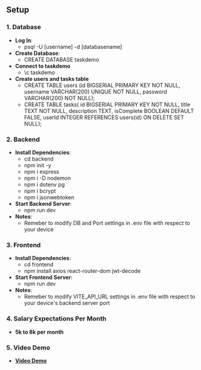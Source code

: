 ## Setup

### 1. Database

- **Log In**:
  - psql -U [username] -d [databasename]
- **Create Database**:
  - CREATE DATABASE taskdemo
- **Connect to taskdemo**
  - \c taskdemo
- **Create users and tasks table**
  - CREATE TABLE users 
    (id BIGSERIAL PRIMARY KEY NOT NULL, 
    username VARCHAR(200) UNIQUE NOT NULL,
    password VARCHAR(200) NOT NULL);
  -  CREATE TABLE tasks(
     id BIGSERIAL PRIMARY KEY NOT NULL,
     title TEXT NOT NULL,
     description TEXT,
     isComplete BOOLEAN DEFAULT FALSE,
     userId INTEGER REFERENCES users(id) ON DELETE SET NULL);

### 2. Backend

- **Install Dependencies**:  
  - cd backend
  - npm init -y
  - npm i express   
  - npm i -D nodemon   
  - npm i dotenv pg
  - npm i bcrypt
  - npm i jsonwebtoken
- **Start Backend Server**:  
  - npm run dev
- **Notes**:  
  - Remeber to modify DB and Port settings in .env file with respect to your device

### 3. Frontend
- **Install Dependencies**:  
  - cd frontend
  - npm install axios react-router-dom jwt-decode
- **Start Frontend Server**:  
  - npm run dev
- **Notes**:  
  - Remeber to modify VITE_API_URL settings in .env file with respect to your device's backend server port

### 4. Salary Expectations Per Month
- **5k to 8k per month**

### 5. Video Demo
- **[Video Demo](https://www.youtube.com/watch?v=E8-vRE9ZVy4)**